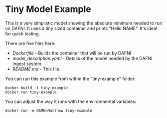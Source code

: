Tiny Model Example
==================

This is a very simplistic model showing the absolute minimum needed to run on DAFNI.
It uses a tiny sized container and prints "Hello NAME". It's ideal for quick testing.

There are five files here:

 - _Dockerfile_ - Builds the container that will be run by DAFNI
 - _model_description.yaml_ - Details of the model needed by the DAFNI ingest system.
 - _README.md_ - This file.

You can run this example from within the "tiny-example" folder:

    docker build -t tiny-example .
    docker run tiny-example
    
You can adjust the way it runs with the environmental variables:

    docker run -e NAME=Matthew tiny-example